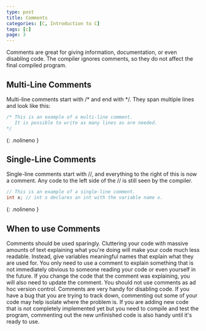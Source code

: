 ```yaml
---
type: post
title: Comments
categories: [C, Introduction to C]
tags: [c]
page: 3
---
```

Comments are great for giving information, documentation, or even disabling code. The compiler ignores comments, so they do not affect the final compiled program.
## Multi-Line Comments
Multi-line comments start with /* and end with */. They span multiple lines and look like this:
```c
/* This is an example of a multi-line comment.
   It is possible to write as many lines as are needed.
*/
```
{: .nolineno }
## Single-Line Comments
Single-line comments start with //, and everything to the right of this is now a comment. Any code to the left side of the // is still seen by the compiler.
```c
// This is an example of a single-line comment.
int x; // int x declares an int with the variable name x.
```
{: .nolineno }
## When to use Comments
Comments should be used sparingly. Cluttering your code with massive amounts of text explaining what you're doing will make your code much less readable. Instead, give variables meaningful names that explain what they are used for. You only need to use a comment to explain something that is not immediately obvious to someone reading your code or even yourself in the future. If you change the code that the comment was explaining, you will also need to update the comment. You should not use comments as ad hoc version control. Comments are very handy for disabling code. If you have a bug that you are trying to track down, commenting out some of your code may help isolate where the problem is. If you are adding new code that is not completely implemented yet but you need to compile and test the program, commenting out the new unfinished code is also handy until it's ready to use.

